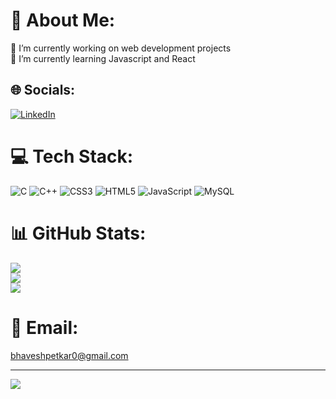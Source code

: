 # 💫 About Me:
🔭 I’m currently working on web development projects<br>🌱 I’m currently learning Javascript and React<br>


## 🌐 Socials:
[![LinkedIn](https://img.shields.io/badge/LinkedIn-%230077B5.svg?logo=linkedin&logoColor=white)]([https://linkedin.com/in/https://www.linkedin.com/in/bhavesh-petkar-7b38b31ba/](https://www.linkedin.com/in/bhavesh-petkar-7b38b31ba/)) 

# 💻 Tech Stack:
![C](https://img.shields.io/badge/c-%2300599C.svg?style=for-the-badge&logo=c&logoColor=white) ![C++](https://img.shields.io/badge/c++-%2300599C.svg?style=for-the-badge&logo=c%2B%2B&logoColor=white) ![CSS3](https://img.shields.io/badge/css3-%231572B6.svg?style=for-the-badge&logo=css3&logoColor=white) ![HTML5](https://img.shields.io/badge/html5-%23E34F26.svg?style=for-the-badge&logo=html5&logoColor=white) ![JavaScript](https://img.shields.io/badge/javascript-%23323330.svg?style=for-the-badge&logo=javascript&logoColor=%23F7DF1E) ![MySQL](https://img.shields.io/badge/mysql-%2300f.svg?style=for-the-badge&logo=mysql&logoColor=white)
# 📊 GitHub Stats:
![](https://github-readme-stats.vercel.app/api?username=Bhaveshpetkar3&theme=dark&hide_border=false&include_all_commits=true&count_private=true)<br/>
![](https://github-readme-streak-stats.herokuapp.com/?user=Bhaveshpetkar3&theme=dark&hide_border=false)<br/>
![](https://github-readme-stats.vercel.app/api/top-langs/?username=Bhaveshpetkar3&theme=dark&hide_border=false&include_all_commits=true&count_private=true&layout=compact)

# 📧 Email:
bhaveshpetkar0@gmail.com


---
[![](https://visitcount.itsvg.in/api?id=Bhaveshpetkar3&icon=0&color=0)](https://visitcount.itsvg.in)

<!-- Proudly created with GPRM ( https://gprm.itsvg.in ) -->
